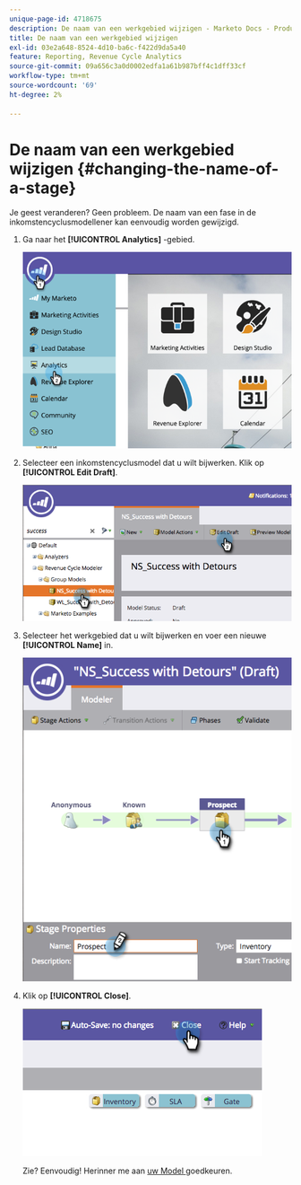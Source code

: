 ```yaml
---
unique-page-id: 4718675
description: De naam van een werkgebied wijzigen - Marketo Docs - Productdocumentatie
title: De naam van een werkgebied wijzigen
exl-id: 03e2a648-8524-4d10-ba6c-f422d9da5a40
feature: Reporting, Revenue Cycle Analytics
source-git-commit: 09a656c3a0d0002edfa1a61b987bff4c1dff33cf
workflow-type: tm+mt
source-wordcount: '69'
ht-degree: 2%

---
```


# De naam van een werkgebied wijzigen {#changing-the-name-of-a-stage}

Je geest veranderen? Geen probleem. De naam van een fase in de inkomstencyclusmodellener kan eenvoudig worden gewijzigd.

1. Ga naar het **[!UICONTROL Analytics]** -gebied.

   ![](assets/image2015-4-27-23-3a18-3a34.png)

1. Selecteer een inkomstencyclusmodel dat u wilt bijwerken. Klik op **[!UICONTROL Edit Draft]**.

   ![](assets/image2015-4-27-17-3a36-3a33.png)

1. Selecteer het werkgebied dat u wilt bijwerken en voer een nieuwe **[!UICONTROL Name]** in.

   ![](assets/image2015-4-27-17-3a40-3a46.png)

1. Klik op **[!UICONTROL Close]**.

   ![](assets/image2015-4-27-17-3a41-3a51.png)

   Zie? Eenvoudig! Herinner me aan [ uw Model ](/help/marketo/product-docs/reporting/revenue-cycle-analytics/revenue-cycle-models/approve-unapprove-a-revenue-model.md) goedkeuren.
